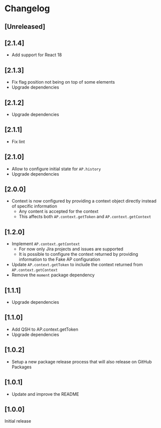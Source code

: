 # Changelog

## [Unreleased]

## [2.1.4]

- Add support for React 18

## [2.1.3]

- Fix flag position not being on top of some elements
- Upgrade dependencies

## [2.1.2]

- Upgrade dependencies

## [2.1.1]

- Fix lint

## [2.1.0]

- Allow to configure initial state for `AP.history`
- Upgrade dependencies

## [2.0.0]

- Context is now configured by providing a context object directly instead of specific information
  - Any content is accepted for the context
  - This affects both `AP.context.getToken` and `AP.context.getContext`

## [1.2.0]

- Implement `AP.context.getContext`
  - For now only Jira projects and issues are supported
  - It is possible to configure the context returned by providing information to the Fake AP configuration
- Update `AP.context.getToken` to include the context returned from `AP.context.getContext`
- Remove the `moment` package dependency

## [1.1.1]

- Upgrade dependencies

## [1.1.0]

- Add QSH to AP.context.getToken
- Upgrade dependencies

## [1.0.2]

- Setup a new package release process that will also release on GitHub Packages

## [1.0.1]

- Update and improve the README

## [1.0.0]

Initial release
